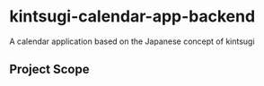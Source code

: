 # kintsugi-calendar-app-backend
A calendar application based on the Japanese concept of kintsugi 

## Project Scope



